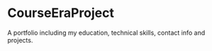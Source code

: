# CourseEraProject
A portfolio including my  education, technical skills, contact info and projects.
